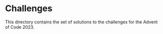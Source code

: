 # Challenges

This directory contains the set of solutions to the challenges for the Advent of Code 2023.
